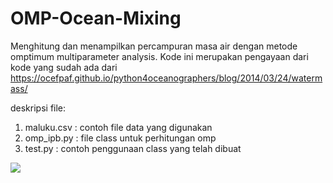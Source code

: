 # OMP-Ocean-Mixing
Menghitung dan menampilkan percampuran masa air dengan metode omptimum multiparameter analysis. Kode ini merupakan pengayaan dari kode yang sudah ada dari  https://ocefpaf.github.io/python4oceanographers/blog/2014/03/24/watermass/ 

deskripsi file:
1. maluku.csv : contoh file data yang digunakan
2. omp_ipb.py : file class untuk perhitungan omp
3. test.py    : contoh penggunaan class yang telah dibuat

![](https://github.com/iqbalipb/OMP-Ocean-Mixing/blob/master/omp_maluku.png)
